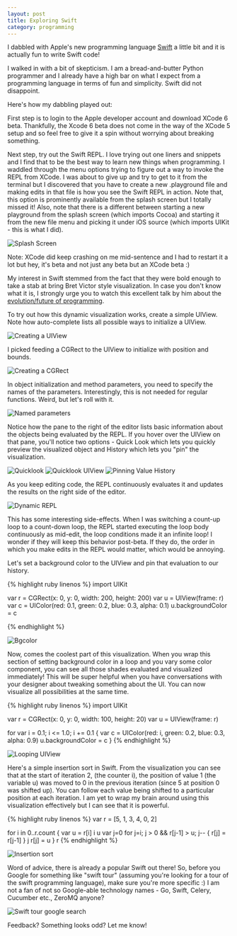 ```yaml
---
layout: post
title: Exploring Swift
category: programming
---
```


I dabbled with Apple's new programming language [Swift](https://developer.apple.com/swift/) a little bit and it is actually fun to write Swift code!

I walked in with a bit of skepticism. I am a bread-and-butter Python programmer and I already have a high bar on what I expect from a programming language in terms of fun and simplicity. Swift did not disappoint.

Here's how my dabbling played out:

First step is to login to the Apple developer account and download XCode 6 beta. Thankfully, the Xcode 6 beta does not come in the way of the XCode 5 setup and so feel free to give it a spin without worrying about breaking something.

Next step, try out the Swift REPL. I love trying out one liners and snippets and I find that to be the best way to learn new things when programming. I waddled through the menu options trying to figure out a way to invoke the REPL from XCode. I was about to give up and try to get to it from the terminal but I discovered that you have to create a new .playground file and making edits in that file is how you see the Swift REPL in action. Note that, this option is prominently available from the splash screen but I totally missed it! Also, note that there is a different between starting a new playground from the splash screen (which imports Cocoa) and starting it from the new file menu and picking it under iOS source (which imports UIKit - this is what I did).

<img src="/images/exploring_swift/0_splashscreen.png" alt="Splash Screen" />

Note: XCode did keep crashing on me mid-sentence and I had to restart it a lot but hey, it's beta and not just any beta but an XCode beta :)

My interest in Swift stemmed from the fact that they were bold enough to take a stab at bring Bret Victor style visualization. In case you don't know what it is, I strongly urge you to watch this excellent talk by him about the [evolution/future of programming](http://worrydream.com/#!/TheFutureOfProgramming). 

To try out how this dynamic visualization works, create a simple UIView. Note how auto-complete lists all possible ways to initialize a UIView.

<img src="/images/exploring_swift/1_uiview.png" alt="Creating a UIView" />

I picked feeding a CGRect to the UIView to initialize with position and bounds.

<img src="/images/exploring_swift/2_cgrect.png" alt="Creating a CGRect" />

In object initialization and method parameters, you need to specify the names of the parameters. Interestingly, this is not needed for regular functions.
Weird, but let's roll with it.

<img src="/images/exploring_swift/3_parameters.png" alt="Named parameters" />

Notice how the pane to the right of the editor lists basic information about the objects being evaluated by the REPL. If you hover over the UIView on that pane, you'll notice two options - Quick Look which lets you quickly preview the visualized object and History which lets you "pin" the visualization.

<img src="/images/exploring_swift/4_quicklook.png" alt="Quicklook" />


<img src="/images/exploring_swift/5_quicklook_uiview.png" alt="Quicklook UIView" />

<img src="/images/exploring_swift/6_pinning_value_history.png" alt="Pinning Value History" />


As you keep editing code, the REPL continuously evaluates it and updates the results on the right side of the editor.


<img src="/images/exploring_swift/7_dynamic_repl.png" alt="Dynamic REPL" />

This has some interesting side-effects. When I was switching a count-up loop to a count-down loop, the REPL started executing the loop body continuously as mid-edit, the loop conditions made it an infinite loop! I wonder if they will keep this behavior post-beta. If they do, the order in which you make edits in the REPL would matter, which would be annoying.

Let's set a background color to the UIView and pin that evaluation to our history.

{% highlight ruby linenos %}
import UIKit

var r = CGRect(x: 0, y: 0, width: 200, height: 200)
var u = UIView(frame: r)
var c = UIColor(red: 0.1, green: 0.2, blue: 0.3, alpha: 0.1)
u.backgroundColor = c

{% endhighlight %}

<img src="/images/exploring_swift/8_uivew_pinned_with_bgcolor.png" alt="Bgcolor" />

Now, comes the coolest part of this visualization. When you wrap this section of setting background color in a loop and you vary some color component, you can see all those shades evaluated and visualized immediately! This will be super helpful when you have conversations with your designer about tweaking something about the UI. You can now visualize all possibilities at the same time.

{% highlight ruby linenos %}
import UIKit

var r = CGRect(x: 0, y: 0, width: 100, height: 20)
var u = UIView(frame: r)

for var i = 0.1; i <= 1.0; i += 0.1 {
    var c = UIColor(red: i, green: 0.2, blue: 0.3, alpha: 0.9)
    u.backgroundColor = c
}
{% endhighlight %}

<img src="/images/exploring_swift/9_looping_uiview_value_history.png" alt="Looping UIView" />

Here's a simple insertion sort in Swift. From the visualization you can see that at the start of iteration 2, (the counter i), the position of value 1 (the variable u) was moved to 0 in the previous iteration (since 5 at position 0 was shifted up). You can follow each value being shifted to a particular position at each iteration. I am yet to wrap my brain around using this visualization effectively but I can see that it is powerful.

{% highlight ruby linenos %}
var r = [5, 1, 3, 4, 0, 2]

for i in 0..r.count {
    var u = r[i]
    i
    u
    var j=0
    for j=i; j > 0 && r[j-1] > u; j-- {
        r[j] = r[j-1]
    }
    j
    r[j] = u
}
r
{% endhighlight %}

<img src="/images/exploring_swift/10_insertion_sort.png" alt="Insertion sort" />

Word of advice, there is already a popular Swift out there! So, before you Google for something like "swift tour" (assuming you're looking for a tour of the swift programming language), make sure you're more specific :) I am not a fan of not so Google-able technology names - Go, Swift, Celery, Cucumber etc., ZeroMQ anyone?

<img src="/images/exploring_swift/11_swift_tour.png" alt="Swift tour google search" />

Feedback? Something looks odd? Let me know!
